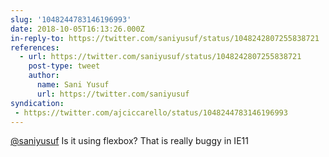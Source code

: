 ```yaml
---
slug: '1048244783146196993'
date: 2018-10-05T16:13:26.000Z
in-reply-to: https://twitter.com/saniyusuf/status/1048242807255838721
references:
  - url: https://twitter.com/saniyusuf/status/1048242807255838721
    post-type: tweet
    author:
      name: Sani Yusuf
      url: https://twitter.com/saniyusuf
syndication:
 - https://twitter.com/ajciccarello/status/1048244783146196993
---
```


[@saniyusuf](https://twitter.com/saniyusuf) Is it using flexbox? That is really buggy in IE11

